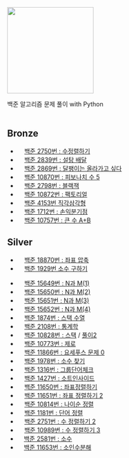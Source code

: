 <img src= "https://d2gd6pc034wcta.cloudfront.net/images/logo@2x.png" width="200">

<!-- # BAEKJOON Online Judge -->
백준 알고리즘 문제 풀이 with Python
<br/>
<br/>

## Bronze
- <img src= "https://d2gd6pc034wcta.cloudfront.net/tier/5.svg" width="12"> [백준 2750번 : 수정렬하기](https://github.com/H-Kyul/BOJ/blob/main/bronze1/2750_%EC%88%98%EC%A0%95%EB%A0%AC%ED%95%98%EA%B8%B0.py) 
- <img src= "https://d2gd6pc034wcta.cloudfront.net/tier/5.svg" width="12"> [백준 2839번 : 설탕 배달](https://github.com/H-Kyul/BOJ/blob/main/bronze1/2839_%EC%84%A4%ED%83%95%EB%B0%B0%EB%8B%AC.py)
- <img src= "https://d2gd6pc034wcta.cloudfront.net/tier/5.svg" width="12"> [백준 2869번 : 달팽이는 올라가고 싶다](https://github.com/H-Kyul/BOJ/blob/main/bronze1/2869_%EB%8B%AC%ED%8C%BD%EC%9D%B4%EB%8A%94%EC%98%AC%EB%9D%BC%EA%B0%80%EA%B3%A0%EC%8B%B6%EB%8B%A4.py)
- <img src= "https://d2gd6pc034wcta.cloudfront.net/tier/4.svg" width="12"> [백준 10870번 : 피보나치 수 5](https://github.com/H-Kyul/BOJ/blob/main/bronze2/10870_%ED%94%BC%EB%B3%B4%EB%82%98%EC%B9%98%EC%88%985.py)
- <img src= "https://d2gd6pc034wcta.cloudfront.net/tier/4.svg" width="12"> [백준 2798번 : 블랙잭](https://github.com/H-Kyul/BOJ/blob/main/bronze2/2798_%EB%B8%94%EB%9E%99%EC%9E%AD.py)
- <img src= "https://d2gd6pc034wcta.cloudfront.net/tier/3.svg" width="12"> [백준 10872번 : 팩토리얼](https://github.com/H-Kyul/BOJ/blob/main/bronze3/10872_%ED%8C%A9%ED%86%A0%EB%A6%AC%EC%96%BC.py)
- <img src= "https://d2gd6pc034wcta.cloudfront.net/tier/3.svg" width="12"> [백준 4153번 직각삼각형](https://github.com/Hankyul-k/BOJ/blob/main/bronze3/4153_%EC%A7%81%EA%B0%81%EC%82%BC%EA%B0%81%ED%98%95.py)
- <img src= "https://d2gd6pc034wcta.cloudfront.net/tier/2.svg" width="12"> [백준 1712번 : 손익분기점](https://github.com/H-Kyul/BOJ/blob/main/bronze4/1712_%EC%86%90%EC%9D%B5%EB%B6%84%EA%B8%B0%EC%A0%90.py)
- <img src= "https://d2gd6pc034wcta.cloudfront.net/tier/1.svg" width="12"> [백준 10757번 : 큰 수 A+B](https://github.com/H-Kyul/BOJ/blob/main/bronze5/10757_%ED%81%B0%EC%88%98A%2BB.py)

## Silver
- <img src= "https://d2gd6pc034wcta.cloudfront.net/tier/9.svg" width="12"> [백준 18870번 : 좌표 압축](https://github.com/H-Kyul/BOJ/blob/main/silver2/18870_%EC%A2%8C%ED%91%9C%EC%95%95%EC%B6%95.py)
- <img src= "https://d2gd6pc034wcta.cloudfront.net/tier/9.svg" width="12"> [백준 1929번 소수 구하기](https://github.com/Hankyul-k/BOJ/blob/main/silver2/1929_%EC%86%8C%EC%88%98%EA%B5%AC%ED%95%98%EA%B8%B0.py)
<!-- 실버3  -->
- <img src= "https://d2gd6pc034wcta.cloudfront.net/tier/8.svg" width="12"> [백준 15649번 : N과 M(1)](https://github.com/H-Kyul/BOJ/blob/main/silver3/15649_N%EA%B3%BCM_1.py)
- <img src= "https://d2gd6pc034wcta.cloudfront.net/tier/8.svg" width="12"> [백준 15650번 : N과 M(2)](https://github.com/H-Kyul/BOJ/blob/main/silver3/15650_N%EA%B3%BCM_2.py)
- <img src= "https://d2gd6pc034wcta.cloudfront.net/tier/8.svg" width="12"> [백준 15651번 : N과 M(3)](https://github.com/H-Kyul/BOJ/blob/main/silver3/15651_N%EA%B3%BCM_3.py)
- <img src= "https://d2gd6pc034wcta.cloudfront.net/tier/8.svg" width="12"> [백준 15652번 : N과 M(4)](https://github.com/H-Kyul/BOJ/blob/main/silver3/15652_N%EA%B3%BCM_4.py)
- <img src= "https://d2gd6pc034wcta.cloudfront.net/tier/8.svg" width="12"> [백준 1874번 : 스택 수열](https://github.com/Hankyul-k/BOJ/blob/main/silver3/1874_%EC%8A%A4%ED%83%9D%EC%88%98%EC%97%B4.py)
- <img src= "https://d2gd6pc034wcta.cloudfront.net/tier/7.svg" width="12"> [백준 2108번 : 통계학](https://github.com/H-Kyul/BOJ/blob/main/silver4/2108_%ED%86%B5%EA%B3%84%ED%95%99.py)
- <img src= "https://d2gd6pc034wcta.cloudfront.net/tier/7.svg" width="12"> [백준 10828번 : 스택](https://github.com/H-Kyul/BOJ/blob/main/silver4/10828_%EC%8A%A4%ED%83%9D.py) / [풀이2](https://github.com/H-Kyul/BOJ/blob/main/silver4/10828_%EC%8A%A4%ED%83%9D_%ED%92%80%EC%9D%B42.py)
- <img src= "https://d2gd6pc034wcta.cloudfront.net/tier/7.svg" width="12"> [백준 10773번 : 제로](https://github.com/H-Kyul/BOJ/blob/main/silver4/10773_%EC%A0%9C%EB%A1%9C.py)
- <img src= "https://d2gd6pc034wcta.cloudfront.net/tier/7.svg" width="12"> [백준 11866번 : 요세푸스 문제 0](https://github.com/H-Kyul/BOJ/blob/main/silver4/11866_%EC%9A%94%EC%84%B8%ED%91%B8%EC%8A%A4%EB%AC%B8%EC%A0%9C_0.py)
- <img src= "https://d2gd6pc034wcta.cloudfront.net/tier/7.svg" width="12"> [백준 1978번 : 소수 찾기](https://github.com/H-Kyul/BOJ/blob/main/silver4/1978_%EC%86%8C%EC%88%98%EC%B0%BE%EA%B8%B0.py)
- <img src= "https://d2gd6pc034wcta.cloudfront.net/tier/6.svg" width="12"> [백준 1316번 : 그룹단어체크](https://github.com/Hankyul-k/BOJ/blob/main/silver5/1316_%EA%B7%B8%EB%A3%B9%EB%8B%A8%EC%96%B4%EC%B2%B4%ED%81%AC.py)
- <img src= "https://d2gd6pc034wcta.cloudfront.net/tier/6.svg" width="12"> [백준 1427번 : 소트인사이드](https://github.com/H-Kyul/BOJ/blob/main/silver5/1427_%EC%86%8C%ED%8A%B8%EC%9D%B8%EC%82%AC%EC%9D%B4%EB%93%9C.py)
- <img src= "https://d2gd6pc034wcta.cloudfront.net/tier/6.svg" width="12"> [백준 11650번 : 좌표정렬하기](https://github.com/H-Kyul/BOJ/blob/main/silver5/11650_%EC%A2%8C%ED%91%9C%EC%A0%95%EB%A0%AC%ED%95%98%EA%B8%B0.py)
- <img src= "https://d2gd6pc034wcta.cloudfront.net/tier/6.svg" width="12"> [백준 11651번 : 좌표 정렬하기 2](https://github.com/H-Kyul/BOJ/blob/main/silver5/11651_%EC%A2%8C%ED%91%9C%EC%A0%95%EB%A0%AC%ED%95%98%EA%B8%B02.py)
- <img src= "https://d2gd6pc034wcta.cloudfront.net/tier/6.svg" width="12"> [백준 10814번 : 나이순 정렬](https://github.com/H-Kyul/BOJ/blob/main/silver5/10814_%EB%82%98%EC%9D%B4%EC%88%9C%EC%A0%95%EB%A0%AC.py)
- <img src= "https://d2gd6pc034wcta.cloudfront.net/tier/6.svg" width="12"> [백준 1181번 : 단어 정렬](https://github.com/H-Kyul/BOJ/blob/main/silver5/1181_%EB%8B%A8%EC%96%B4%EC%A0%95%EB%A0%AC.py)
- <img src= "https://d2gd6pc034wcta.cloudfront.net/tier/6.svg" width="12"> [백준 2751번 : 수 정렬하기 2](https://github.com/H-Kyul/BOJ/blob/main/silver5/2751_%EC%88%98%EC%A0%95%EB%A0%AC%ED%95%98%EA%B8%B02.py)
- <img src= "https://d2gd6pc034wcta.cloudfront.net/tier/6.svg" width="12"> [백준 10989번 : 수 정렬하기 3](https://github.com/H-Kyul/BOJ/blob/main/silver5/10989_%EC%88%98%EC%A0%95%EB%A0%AC%ED%95%98%EA%B8%B03.py)
- <img src= "https://d2gd6pc034wcta.cloudfront.net/tier/6.svg" width="11"> [백준 2581번 : 소수](https://github.com/H-Kyul/BOJ/blob/main/silver5/2581_%EC%86%8C%EC%88%98.py)
- <img src= "https://d2gd6pc034wcta.cloudfront.net/tier/6.svg" width="11"> [백준 11653번 : 소인수분해](https://github.com/Hankyul-k/BOJ/blob/main/silver5/11653_%EC%86%8C%EC%9D%B8%EC%88%98%EB%B6%84%ED%95%B4.py)

